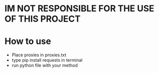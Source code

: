 # IM NOT RESPONSIBLE FOR THE USE OF THIS PROJECT
# How to use
- Place proxies in proxies.txt
- type pip install requests in terminal
- run python file with your method
